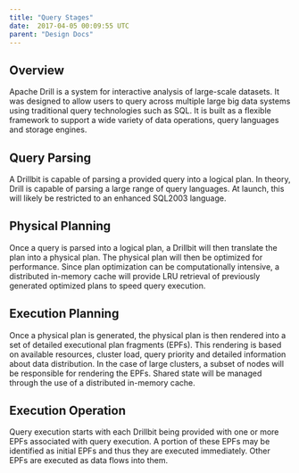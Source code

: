 ```yaml
---
title: "Query Stages"
date:  2017-04-05 00:09:55 UTC  
parent: "Design Docs"
---
```

## Overview

Apache Drill is a system for interactive analysis of large-scale datasets. It
was designed to allow users to query across multiple large big data systems
using traditional query technologies such as SQL. It is built as a flexible
framework to support a wide variety of data operations, query languages and
storage engines.

## Query Parsing

A Drillbit is capable of parsing a provided query into a logical plan. In
theory, Drill is capable of parsing a large range of query languages. At
launch, this will likely be restricted to an enhanced SQL2003 language.

## Physical Planning

Once a query is parsed into a logical plan, a Drillbit will then translate the
plan into a physical plan. The physical plan will then be optimized for
performance. Since plan optimization can be computationally intensive, a
distributed in-memory cache will provide LRU retrieval of previously generated
optimized plans to speed query execution.

## Execution Planning

Once a physical plan is generated, the physical plan is then rendered into a
set of detailed executional plan fragments (EPFs). This rendering is based on
available resources, cluster load, query priority and detailed information
about data distribution. In the case of large clusters, a subset of nodes will
be responsible for rendering the EPFs. Shared state will be managed through
the use of a distributed in-memory cache.

## Execution Operation

Query execution starts with each Drillbit being provided with one or more EPFs
associated with query execution. A portion of these EPFs may be identified as
initial EPFs and thus they are executed immediately. Other EPFs are executed
as data flows into them.

